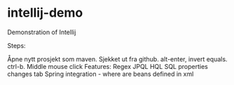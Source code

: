 intellij-demo
=============

Demonstration of Intellij

Steps:

Åpne nytt prosjekt som maven. Sjekket ut fra github.
alt-enter, invert equals.
ctrl-b. Middle mouse click
Features:
 Regex
 JPQL
 HQL
 SQL
 properties
 changes tab
 Spring integration - where are beans defined in xml
